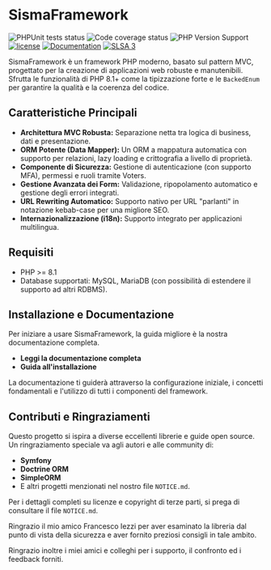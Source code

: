 # SismaFramework

![PHPUnit tests status](https://img.shields.io/badge/tests-passing-green)
![Code coverage status](https://img.shields.io/badge/coverage-%3E75%25-yellow) 
![PHP Version Support](https://img.shields.io/badge/php-%3E%3D8.1-blue)
[![license](https://img.shields.io/badge/license-MIT-yellowgreen)](https://github.com/valentinodelapa/SismaFramework/blob/master/LICENSE)
[![Documentation](https://img.shields.io/badge/documentation-leggi-blue)](docs/index.md)
[![SLSA 3](https://img.shields.io/badge/SLSA-Level%203-blue)](https://slsa.dev/spec/v0.1/levels#level-3)

SismaFramework è un framework PHP moderno, basato sul pattern MVC, progettato per la creazione di applicazioni web robuste e manutenibili. Sfrutta le funzionalità di PHP 8.1+ come la tipizzazione forte e le `BackedEnum` per garantire la qualità e la coerenza del codice.

## Caratteristiche Principali

*   **Architettura MVC Robusta:** Separazione netta tra logica di business, dati e presentazione.
*   **ORM Potente (Data Mapper):** Un ORM a mappatura automatica con supporto per relazioni, lazy loading e crittografia a livello di proprietà.
*   **Componente di Sicurezza:** Gestione di autenticazione (con supporto MFA), permessi e ruoli tramite Voters.
*   **Gestione Avanzata dei Form:** Validazione, ripopolamento automatico e gestione degli errori integrati.
*   **URL Rewriting Automatico:** Supporto nativo per URL "parlanti" in notazione kebab-case per una migliore SEO.
*   **Internazionalizzazione (i18n):** Supporto integrato per applicazioni multilingua.

## Requisiti

*   PHP >= 8.1
*   Database supportati: MySQL, MariaDB (con possibilità di estendere il supporto ad altri RDBMS).

## Installazione e Documentazione

Per iniziare a usare SismaFramework, la guida migliore è la nostra documentazione completa.

*   **Leggi la documentazione completa**
*   **Guida all'installazione**

La documentazione ti guiderà attraverso la configurazione iniziale, i concetti fondamentali e l'utilizzo di tutti i componenti del framework.

## Contributi e Ringraziamenti

Questo progetto si ispira a diverse eccellenti librerie e guide open source. Un ringraziamento speciale va agli autori e alle community di:

*   **Symfony**
*   **Doctrine ORM**
*   **SimpleORM**
*   E altri progetti menzionati nel nostro file `NOTICE.md`.

Per i dettagli completi su licenze e copyright di terze parti, si prega di consultare il file `NOTICE.md`.

Ringrazio il mio amico Francesco Iezzi per aver esaminato la libreria dal punto di vista della sicurezza e aver fornito preziosi consigli in tale ambito.

Ringrazio inoltre i miei amici e colleghi per i supporto, il confronto ed i feedback forniti.